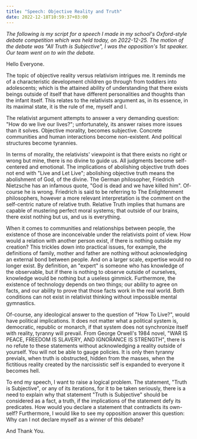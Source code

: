 ```yaml
---
title: "Speech: Objective Reality and Truth"
date: 2022-12-18T10:59:37+03:00
---
```


*The following is my script for a speech I made in my school's Oxford-style
debate competition which was held today, on 2022-12-25. The motion of the debate
was "All Truth is Subjective", I was the opposition's 1st speaker. Our team went on to win the debate.*

Hello Everyone. 

The topic of objective reality versus relativism intrigues me. It reminds me of
a characteristic development children go through from toddlers into adolescents;
which is the attained ability of understanding that there exists beings outside
of itself that have different personalities and thoughts than the infant itself.
This relates to the relativists argument as, in its essence, in its maximal
state, it is the rule of me, myself and I. 

The relativist argument attempts to answer a very demanding question: "How do we
live our lives?"; unfortunately, its answer raises more issues than it solves.
Objective morality, becomes subjective. Concrete communities and human
interactions become non-existent. And political structures become tyrannies.

In terms of morality, the relativists' viewpoint is that there exists no right
or wrong but mine, there is no divine to guide us. All judgments become
self-centered and emotional. The implications of abolishing objective truth does
not end with "Live and Let Live"; abolishing objective truth means the
abolishment of God, of the divine. The German philosopher, Friedrich Nietzsche
has an infamous quote, "God is dead and we have killed him". Of-course he is
wrong. Friedrich is said to be referring to The Enlightenment philosophers,
however a more relevant interpretation is the comment on the self-centric nature
of relative truth. Relative Truth implies that humans are capable of mustering
perfect moral systems; that outside of our brains, there exist nothing but us,
and us is everything.

When it comes to communities and relationships between people, the existence of
those are inconceivable under the relativists point of view. How would
a relation with another person exist, if there is nothing outside my creation?
This trickles down into practical issues, for example, the definitions of
family, mother and father are nothing without acknowledging an external bond
between people. And on a larger scale, expertise would no longer exist. By
definition, an "expert" is someone who has knowledge of the observable, but if
there is nothing to observe outside of ourselves, knowledge would be nothing but
a useless gimmick. Furthermore, the existence of technology depends on two
things; our ability to agree on facts, and our ability to prove that those facts
work in the real world. Both conditions can not exist in relativist thinking
without impossible mental gymnastics.

Of-course, any ideological answer to the question of "How To Live?", would have
political implications. It does not matter what a political system is,
democratic, republic or monarch, if that system does not synchronize itself with
reality, tyranny will prevail. From George Orwell's 1984 novel, "WAR IS PEACE,
FREEDOM IS SLAVERY, AND IGNORANCE IS STRENGTH", there is no refute to these
statements without acknowledging a reality outside of yourself. You will not be
able to gauge policies. It is only then tyranny previals, when truth is
obstructed, hidden from the masses, when the fictitious reality created by the
narcissistic self is expanded to everyone it becomes hell.

To end my speech, I want to raise a logical problem. The statement, "Truth is
Subjective", or any of its iterations, for it to be taken seriously, there is
a need to explain why that statement "Truth is Subjective" should be considered
as a fact, a truth, if the implications of the statement defy its predicates.
How would you declare a statement that contradicts its own-self? Furthermore,
I would like to see my opposition answer this question: Why can I not declare
myself as a winner of this debate?

And Thank You.
